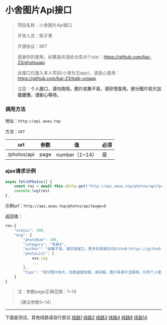 # 小舍图片Api接口

>项目名称：小舍图片Api接口
>
>开发人员：熙子黒
>
>开源协议：MIT
>
>感谢你的使用，如果喜欢请给仓库点个star：https://github.com/bai-23/photosapi
>
>此接口已接入本人项目(小舍社交app)，请放心食用：https://github.com/bai-23/italk-uniapp
>
>注意：**个人接口，请勿商用。图片收集不易，请珍惜食用。部分图片较大加载缓慢，请耐心等待。**



### 调用方法

地址：`http://api.aoau.top`

方法：`GET`

| url         | 参数 | 值             | 必须 |
| ----------- | ---- | -------------- | ---- |
| /photos/api | page | number（1~14） | 是   |



### ajax请求示例

```js
async fetchPhotos() {
    const res = await this.$http.get('http://api.aoau.top/photos/api?page=9')
    console.log(res)
},
```

示例url：`http://api.aoau.top/photos/api?page=9`

返回值：

```js
res:{
    "status": 200,
    "msg": {
        "photoNum": 100,
        "category": "写真4",
        "author": "收集不易，请珍惜接口，更多资源请访问Github:https://github.com/bai-23/photosapi",
        "photoList": [
            xxx.jpg
            ...
        ],
        "tips": "部分图片较大，加载速度较慢，请谅解。图片来源于互联网，仅供个人使用，请勿商用！"
    }
}

```

> 注：参数page正确范围：1~14
>
> （建议参数5~14）

---
下面是测试，其他线路请自行尝试
[线路1](http://api.aoau.top:9999/photos/1/%20%2816%29.png)
[线路2](http://api.aoau.top:9999/photos/2/%20%2819%29.png)
[线路3](http://api.aoau.top:9999/photos/3/%20%2834%29.png)
[线路4](http://api.aoau.top:9999/photos/4/%20%2883%29.png)
[线路8](http://api.aoau.top:9999/photos/8/%20%2830%29.jpg)
[线路14](http://api.aoau.top:9999/photos/14/%20%2860%29.jpg)
